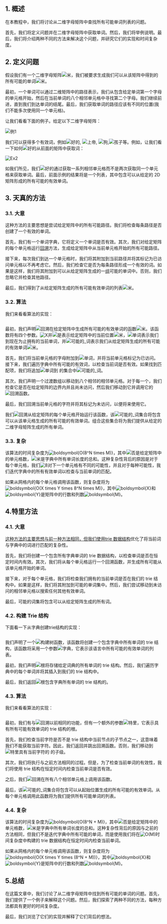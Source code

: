 ## 1. 概述

在本教程中，我们将讨论从二维字母矩阵中查找所有可能单词列表的问题。

首先，我们将定义问题并在二维字母矩阵中获取单词。然后，我们将举例说明。最后，我们将介绍两种不同的方法来解决这个问题，并研究它们的实现和时间复杂度。

## 2. 定义问题

假设我们有一个二维字母矩阵![米](https://www.baeldung.com/wp-content/ql-cache/quicklatex.com-27d6692c77760dc1111628e74a6d272f_l3.svg)，我们被要求生成我们可以从该矩阵中得到的所有可能的单词![米](https://www.baeldung.com/wp-content/ql-cache/quicklatex.com-27d6692c77760dc1111628e74a6d272f_l3.svg)。

最初，一个单词可以通过二维矩阵中的路径表示，我们从包含给定单词第一个字母的单元格开始，然后在当前单词的八个相邻单元格中寻找第二个字母。我们继续前进，直到我们到达单词的结尾。最后，我们获取单词的路径应该有不同的位置(我们不能多次使用同一个单元格)。

让我们看看下面的例子。给定以下二维字母矩阵：

![例1](https://www.baeldung.com/wp-content/uploads/sites/4/2022/03/Ex1-300x300.png)

我们可以获得多个有效词，例如![好的](https://www.baeldung.com/wp-content/ql-cache/quicklatex.com-cddf6c321c4a61ba3e24cb5493b83248_l3.svg), ![上帝](https://www.baeldung.com/wp-content/ql-cache/quicklatex.com-f5a0e5bcd83a72597756370208676c91_l3.svg), ![狗](https://www.baeldung.com/wp-content/ql-cache/quicklatex.com-51b5cd0608af08c900f1a5f170f1f5c7_l3.svg),![孩子](https://www.baeldung.com/wp-content/ql-cache/quicklatex.com-b75e2e98e5a0be365e2583bc5af1ae8e_l3.svg)等。例如，让我们看一下如何![好的](https://www.baeldung.com/wp-content/ql-cache/quicklatex.com-cddf6c321c4a61ba3e24cb5493b83248_l3.svg)从前面的矩阵中获取词：

![Ex2](https://www.baeldung.com/wp-content/uploads/sites/4/2022/03/Ex2-300x300.png)

如我们所见，我们![好的](https://www.baeldung.com/wp-content/ql-cache/quicklatex.com-cddf6c321c4a61ba3e24cb5493b83248_l3.svg)通过获取一系列相邻单元格而不是两次获取同一个单元格来获取单词。最后，前面示例的结果将是一个列表，其中包含可以从给定的 2D 矩阵形成的所有可能的有效单词。

## 3. 天真的方法

### 3.1. 大意

这种方法的主要思想是尝试给定矩阵中的所有可能路径。我们将检查每条路径是否创建了一个有效的单词。

首先，我们有一个单词字典，它将定义一个单词是否有效。其次，我们对给定矩阵的每个单元格运行[回溯](https://www.baeldung.com/cs/backtracking-algorithms)方法，生成给定矩阵中从当前单元格开始的所有可能路径。

接下来，每次我们到达一个单元格时，我们将其附加到当前路径并将其标记为已访问单元格以不再考虑它。然后，我们检查它是否为每条路径形成一个有效的词。如果是这样，我们将其附加到可以从给定矩阵生成的一[组](https://www.baeldung.com/java-set-operations)可能的单词中。否则，我们忽略它并检查其他路径。

最后，我们得到了从给定矩阵生成的所有可能有效单词的列表![米](https://www.baeldung.com/wp-content/ql-cache/quicklatex.com-27d6692c77760dc1111628e74a6d272f_l3.svg)。

### 3.2. 算法

我们来看看算法的实现：

```

```

最初，我们声明![回溯](https://www.baeldung.com/wp-content/ql-cache/quicklatex.com-377a5af80faab56b319b0fc87522173d_l3.svg)在给定矩阵中生成所有可能的有效单词的函数![米](https://www.baeldung.com/wp-content/ql-cache/quicklatex.com-27d6692c77760dc1111628e74a6d272f_l3.svg)。该函数将有四个参数。![X](https://www.baeldung.com/wp-content/ql-cache/quicklatex.com-7e5fbfa0bbbd9f3051cd156a0f1b5e31_l3.svg)并![是](https://www.baeldung.com/wp-content/ql-cache/quicklatex.com-38461fc041e953482219abf5d4cce1cb_l3.svg)表示给定矩阵中的当前位置![米](https://www.baeldung.com/wp-content/ql-cache/quicklatex.com-27d6692c77760dc1111628e74a6d272f_l3.svg)，![单词](https://www.baeldung.com/wp-content/ql-cache/quicklatex.com-199e17346628c851133923f5fd3e7a96_l3.svg)表示我们到现在为止拥有的当前单词，并![可能的_词](https://www.baeldung.com/wp-content/ql-cache/quicklatex.com-73875c074915e16526843ff8c2a86221_l3.svg)表示我们从给定矩阵生成的所有可能的有效单词![米](https://www.baeldung.com/wp-content/ql-cache/quicklatex.com-27d6692c77760dc1111628e74a6d272f_l3.svg)。

首先，我们将当前单元格的字母附加到![单词](https://www.baeldung.com/wp-content/ql-cache/quicklatex.com-199e17346628c851133923f5fd3e7a96_l3.svg)，并将当前单元格标记为已访问。接下来，我们遍历字典中所有可能的有效词，以检查当前词是否有效。如果找到匹配项，我们将追加![单词](https://www.baeldung.com/wp-content/ql-cache/quicklatex.com-199e17346628c851133923f5fd3e7a96_l3.svg)到 的集合中![可能的_词](https://www.baeldung.com/wp-content/ql-cache/quicklatex.com-73875c074915e16526843ff8c2a86221_l3.svg)。

其次，我们声明一个过渡数组以移动到八个相邻的相邻单元格。对于每一个，我们检查它是否在给定矩阵的边界内并且尚未访问，然后我们移动到它并调用它的![回溯](https://www.baeldung.com/wp-content/ql-cache/quicklatex.com-377a5af80faab56b319b0fc87522173d_l3.svg)函数。

最后，我们回溯当前单元格的字符并将其标记为未访问，以便将来使用它。

我们![回溯](https://www.baeldung.com/wp-content/ql-cache/quicklatex.com-377a5af80faab56b319b0fc87522173d_l3.svg)从给定矩阵的每个单元格开始运行该函数，该![可能的_词](https://www.baeldung.com/wp-content/ql-cache/quicklatex.com-73875c074915e16526843ff8c2a86221_l3.svg)集合将包含可以从该单元格生成的所有可能的有效单词。组合这些集合将为我们提供从给定的二维字母矩阵生成的所有单词。

### 3.3. 复杂

该算法的时间复杂度为![boldsymbol{O(8^N times M)}](https://www.baeldung.com/wp-content/ql-cache/quicklatex.com-361a291f0638b11a31eabd9f9bd2cff7_l3.svg)，其中![否](https://www.baeldung.com/wp-content/ql-cache/quicklatex.com-7354bae77b50b7d1faed3e8ea7a3511a_l3.svg)是给定矩阵中的单元格数，![米](https://www.baeldung.com/wp-content/ql-cache/quicklatex.com-27d6692c77760dc1111628e74a6d272f_l3.svg)是字典中所有单词长度的总和。这种复杂性背后的原因是对于每个单元格，我们![8](https://www.baeldung.com/wp-content/ql-cache/quicklatex.com-e4888e98f77eb93ff65bfecac28d3c5e_l3.svg)对下一个单元格有不同的可能性，并且对于每种可能性，我们迭代字典中的所有有效单词以检查与当前单词的匹配。

如果从网格内的每个单元格调用该函数，则复杂度将为![boldsymbol{O(X times Y times 8^N times M)}](https://www.baeldung.com/wp-content/ql-cache/quicklatex.com-fb44307e9fe57a50a21fe59df81eb4d7_l3.svg)，其中![boldsymbol{X}](https://www.baeldung.com/wp-content/ql-cache/quicklatex.com-e045d22a5b4edcde08c6c2317887a566_l3.svg)和![boldsymbol{Y}](https://www.baeldung.com/wp-content/ql-cache/quicklatex.com-12535189059c685f01febd2034c07b23_l3.svg)是矩阵中的行数和列数![boldsymbol{M}](https://www.baeldung.com/wp-content/ql-cache/quicklatex.com-276ef549e29d13d3555f4d70128d1030_l3.svg)。

## 4.特里方法

### 4.1. 大意

[这种方法的主要思想与前一种方法相同，但我们使用trie 数据结构](https://www.baeldung.com/trie-java)优化了将当前词与字典中的词进行匹配的复杂性。

首先，我们将创建一个包含所有字典单词的 trie 数据结构，以检查单词是否在恒定时间内有效。其次，我们将从每个单元格运行一个回溯函数，并生成所有可能从该单元格开始的单词。

接下来，对于每个单元格，我们将检查我们拥有的当前单词是否在我们的 trie 结构中。如果是这样，我们将其附加到可能的单词集中。然后，我们尝试移动到未访问的相邻单元格以搜索任何其他有效单词。

最后，可能的词集将包含可以从给定矩阵生成的所有词。

### 4.2. 构建 Trie 结构

下面看一下从字典创建trie结构的实现：

```

```

我们声明了一个![构建树](https://www.baeldung.com/wp-content/ql-cache/quicklatex.com-62826c27f418af64337ad2f43beb9682_l3.svg)函数，该函数将创建一个包含字典中所有单词的 trie 结构，该函数将采用一个参数![字典](https://www.baeldung.com/wp-content/ql-cache/quicklatex.com-b8c38001bbae2d70dfe395ff7150b009_l3.svg)，它表示该语言中所有可能的有效单词的列表。

最初，我们声明![根](https://www.baeldung.com/wp-content/ql-cache/quicklatex.com-98fe607fdcb50415059be670f5541cfe_l3.svg)将存储给定词典的所有单词的 trie 结构。然后，我们遍历字典中的每个单词并将其插入到我们的 trie 结构中。

最后，我们返回![根](https://www.baeldung.com/wp-content/ql-cache/quicklatex.com-98fe607fdcb50415059be670f5541cfe_l3.svg)包含字典所有单词的 trie 结构的。

### 4.3. 算法

我们来看看算法的实现：

```

```

最初，我们有与![回溯](https://www.baeldung.com/wp-content/ql-cache/quicklatex.com-377a5af80faab56b319b0fc87522173d_l3.svg)以前相同的功能，但有一个额外的参数![特里](https://www.baeldung.com/wp-content/ql-cache/quicklatex.com-64cef844d3f18e574dff3adcec9670e0_l3.svg)，它表示具有所有可能有效单词的 trie 结构的根。

首先，我们检查当前字符是否不是 trie 结构中当前节点的子节点之一，这意味着我们不能获取当前字符。因此，我们返回并跳出回溯函数。否则，我们移动到![特里](https://www.baeldung.com/wp-content/ql-cache/quicklatex.com-64cef844d3f18e574dff3adcec9670e0_l3.svg)具有当前字符的 的子级。

其次，我们将执行与之前方法相同的过程。但是，为了检查当前单词的有效性，我们将使用 trie 结构在恒定时间内检查当前单词是否有效。

之后，我们![回溯](https://www.baeldung.com/wp-content/ql-cache/quicklatex.com-377a5af80faab56b319b0fc87522173d_l3.svg)在所有八个相邻单元格上调用该函数。

最后，该![可能的_词](https://www.baeldung.com/wp-content/ql-cache/quicklatex.com-73875c074915e16526843ff8c2a86221_l3.svg)集合将包含可以从起始位置生成的所有可能的有效单词。从每个单元格调用此函数将为我们提供所有可能单词的列表。

### 4.4. 复杂

该算法的时间复杂度为![boldsymbol{O(8^N + M)}](https://www.baeldung.com/wp-content/ql-cache/quicklatex.com-e8dd8ceda655c6616db365cd1ec2f3e7_l3.svg)，其中![否](https://www.baeldung.com/wp-content/ql-cache/quicklatex.com-7354bae77b50b7d1faed3e8ea7a3511a_l3.svg)是给定矩阵中的单元格数，![米](https://www.baeldung.com/wp-content/ql-cache/quicklatex.com-27d6692c77760dc1111628e74a6d272f_l3.svg)是字典中所有单词长度的总和。这种复杂性背后的原因与之前的方法相同，但我们不是迭代字典中所有可能的单词，而是使用我们将在![O(M)](https://www.baeldung.com/wp-content/ql-cache/quicklatex.com-9130315747e19ae4eb34b15b8dc00272_l3.svg)时间复杂度中构建的 trie 数据结构在恒定时间内检查当前单词。

如果从网格内的每个单元格调用该函数，则复杂度将为![boldsymbol{O(X times Y times (8^N + M))}](https://www.baeldung.com/wp-content/ql-cache/quicklatex.com-2529eeb192eda52cac65665f43e4293b_l3.svg)，其中![boldsymbol{X}](https://www.baeldung.com/wp-content/ql-cache/quicklatex.com-e045d22a5b4edcde08c6c2317887a566_l3.svg)和![boldsymbol{Y}](https://www.baeldung.com/wp-content/ql-cache/quicklatex.com-12535189059c685f01febd2034c07b23_l3.svg)是矩阵中的行数和列数![boldsymbol{M}](https://www.baeldung.com/wp-content/ql-cache/quicklatex.com-276ef549e29d13d3555f4d70128d1030_l3.svg)。

## 5.总结

在这篇文章中，我们讨论了从二维字母矩阵中找到所有可能的单词的问题。首先，我们提供了一个例子来解释这个问题。然后，我们探索了两种不同的方法，每种方法都具有更好的时间复杂度。

最后，我们浏览了它们的实现并解释了它们背后的想法。